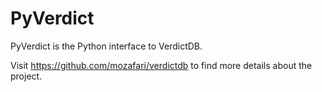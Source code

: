 # PyVerdict

PyVerdict is the Python interface to VerdictDB.

Visit https://github.com/mozafari/verdictdb to find more details about the project.

